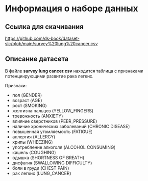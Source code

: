 # Информация о наборе данных
## Ссылка для скачивания
https://github.com/ds-book/dataset-slc/blob/main/survey%20lung%20cancer.csv

## Описание датасета
В файле **survey lung cancer.csv** находится таблица с признаками потенциирующими развитие рака легких.

Признаки:
- пол (GENDER)
- возраст (AGE)
- рост (SMOKING)
- желтизна пальцев (YELLOW_FINGERS)
- тревожность (ANXIETY)
- влияние сверстников (PEER_PRESSURE)
- наличие хронических заболеваний (CHRONIC DISEASE)
- повышенная утомляемость (FATIGUE)
- аллергия (ALLERGY)
- хрипы (WHEEZING)
- употребление алкоголя (ALCOHOL CONSUMING)
- кашель (COUGHING)
- одышка (SHORTNESS OF BREATH)
- дисфагия (SWALLOWING DIFFICULTY)
- боли в груди (CHEST PAIN)
- рак легких (LUNG_CANCER)									 					
